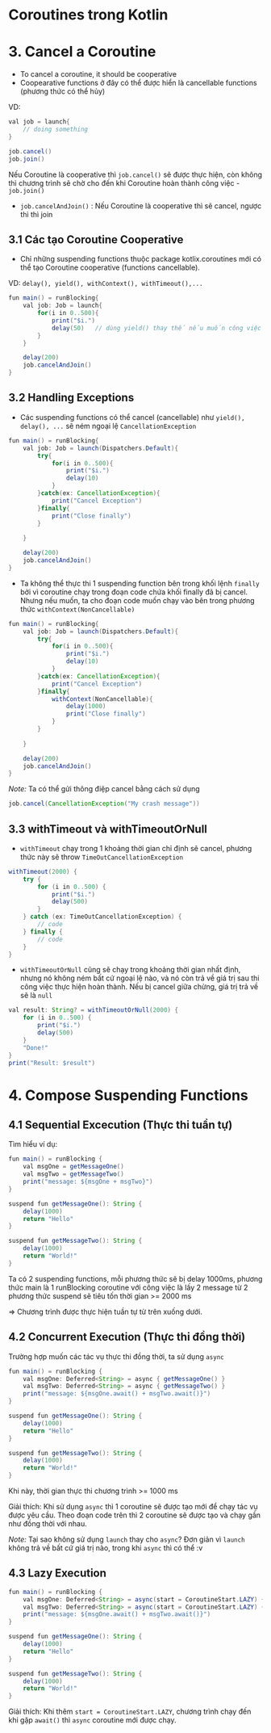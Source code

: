 # Coroutines trong Kotlin

# 3. Cancel a Coroutine

- To cancel a coroutine, it should be cooperative
- Coopearative functions ở đây có thể được hiển là cancellable functions (phương thức có thể hủy)

VD:

```java
val job = launch{
	// doing something
}

job.cancel()
job.join()
```

Nếu Coroutine là cooperative thì `job.cancel()` sẽ được thực hiện, còn không thì chương trình sẽ chờ cho đến khi Coroutine hoàn thành công việc - `job.join()`

- `job.cancelAndJoin()` : Nếu Coroutine là cooperative thì sẽ cancel, ngược thì thì join

## 3.1 Các tạo Coroutine Cooperative

- Chỉ những suspending functions thuộc package kotlix.coroutines mới có thể tạo Coroutine cooperative (functions cancellable).

VD: `delay(), yield(), withContext(), withTimeout(),...`

```java
fun main() = runBlocking{
	val job: Job = launch{
		for(i in 0..500){
			print("$i.")
			delay(50)   // dùng yield() thay thế nếu muốn công việc chạy liên tục k nghỉ
		}
	}

	delay(200)
	job.cancelAndJoin()
}
```

## 3.2 Handling Exceptions

- Các suspending functions có thể cancel (cancellable) như `yield(), delay(), ...` sẽ ném ngoại lệ `CancellationException`

```java
fun main() = runBlocking{
	val job: Job = launch(Dispatchers.Default){
		try{
			for(i in 0..500){
				print("$i.")
				delay(10)  
			}
		}catch(ex: CancellationException){
			print("Cancel Exception")
		}finally{
			print("Close finally")
		}
		
	}

	delay(200)
	job.cancelAndJoin()
}
```

- Ta không thể thực thi 1 suspending function bên trong khối lệnh `finally` bởi vì coroutine chạy trong đoạn code chứa khối finally đã bị cancel. Nhưng nếu muốn, ta cho đoạn code muốn chạy vào bên trong phương thức `withContext(NonCancellable)`

```java
fun main() = runBlocking{
	val job: Job = launch(Dispatchers.Default){
		try{
			for(i in 0..500){
				print("$i.")
				delay(10)  
			}
		}catch(ex: CancellationException){
			print("Cancel Exception")
		}finally{
			withContext(NonCancellable){
				delay(1000)
				print("Close finally")
			}
		}
		
	}

	delay(200)
	job.cancelAndJoin()
}
```

*Note:* Ta có thể gửi thông điệp cancel bằng cách sử dụng

```java
job.cancel(CancellationException("My crash message"))
```

## 3.3 withTimeout và withTimeoutOrNull

- `withTimeout` chạy trong 1 khoảng thời gian chỉ định sẽ cancel, phương thức này sẽ throw `TimeOutCancellationException`

```java
withTimeout(2000) {
	try {
		for (i in 0..500) {
			print("$i.")
			delay(500)
		}
	} catch (ex: TimeOutCancellationException) {
		// code
	} finally {
		// code
	}
}
```

- `withTimeoutOrNull` cũng sẽ chạy trong khoảng thời gian nhất định, nhưng nó không ném bất cứ ngoại lệ nào, và nó còn trả về giá trị sau thi công việc thực hiện hoàn thành. Nếu bị cancel giữa chừng, giá trị trả về sẽ là `null`

```java
val result: String? = withTimeoutOrNull(2000) {
	for (i in 0..500) {
		print("$i.")
		delay(500)
	}
	"Done!"
}
print("Result: $result")
```


# 4. Compose Suspending Functions

## 4.1 Sequential Excecution (Thực thi tuần tự)

Tìm hiểu ví dụ:

```java
fun main() = runBlocking {
	val msgOne = getMessageOne()
	val msgTwo = getMessageTwo()
	print("message: ${msgOne + msgTwo}")
}

suspend fun getMessageOne(): String {
	delay(1000)
	return "Hello"
}

suspend fun getMessageTwo(): String {
	delay(1000)
	return "World!"
}
```

Ta có 2 suspending functions, mỗi phương thức sẽ bị delay 1000ms, phương thức main là 1 runBlocking coroutine với công việc là lấy 2 message từ 2 phương thức suspend sẽ tiêu tốn thời gian >= 2000 ms

=> Chương trình được thực hiện tuần tự từ trên xuống dưới.

## 4.2 Concurrent Execution (Thực thi đồng thời)

Trường hợp muốn các tác vụ thực thi đồng thời, ta sử dụng `async`

```java
fun main() = runBlocking {
	val msgOne: Deferred<String> = async { getMessageOne() }
	val msgTwo: Deferred<String> = async { getMessageTwo() }
	print("message: ${msgOne.await() + msgTwo.await()}")
}

suspend fun getMessageOne(): String {
	delay(1000)
	return "Hello"
}

suspend fun getMessageTwo(): String {
	delay(1000)
	return "World!"
}
```

Khi này, thời gian thực thi chương trình >= 1000 ms

Giải thích: Khi sử dụng `async` thì 1 coroutine sẽ được tạo mới để chạy tác vụ được yêu cầu. Theo đoạn code trên thì 2 coroutine sẽ được tạo và chạy gần như đồng thời với nhau.

*Note:* Tại sao không sử dụng `launch` thay cho `async`? Đơn giản vì `launch` không trả về bất cứ giá trị nào, trong khi `async` thì có thể :v


## 4.3 Lazy Execution

```java
fun main() = runBlocking {
	val msgOne: Deferred<String> = async(start = CoroutineStart.LAZY) { getMessageOne() }
	val msgTwo: Deferred<String> = async(start = CoroutineStart.LAZY) { getMessageTwo() }
	print("message: ${msgOne.await() + msgTwo.await()}")
}

suspend fun getMessageOne(): String {
	delay(1000)
	return "Hello"
}

suspend fun getMessageTwo(): String {
	delay(1000)
	return "World!"
}
```

Giải thích: Khi thêm `start = CoroutineStart.LAZY`, chương trình chạy đến khi gặp `await()` thì `async` coroutine mới được chạy. 